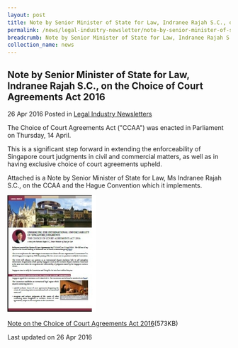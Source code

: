 ```yaml
---
layout: post
title: Note by Senior Minister of State for Law, Indranee Rajah S.C., on the Choice of Court Agreements Act 2016
permalink: /news/legal-industry-newsletter/note-by-senior-minister-of-state-for-law--indranee-rajah-s-c---o6/
breadcrumb: Note by Senior Minister of State for Law, Indranee Rajah S.C., on the Choice of Court Agreements Act 2016
collection_name: news
---
```


<style>
  .image {width: 200px;}
  .image img {max-width: 100%;}
</style>

Note by Senior Minister of State for Law, Indranee Rajah S.C., on the Choice of Court Agreements Act 2016
---

26 Apr 2016 Posted in [Legal Industry Newsletters](/news/legal-industry-newsletters/)

The Choice of Court Agreements Act ("CCAA") was enacted in Parliament on Thursday, 14 April.

This is a significant step forward in extending the enforceability of Singapore court judgments in civil and commercial matters, as well as in having exclusive choice of court agreements upheld.

Attached is a Note by Senior Minister of State for Law, Ms Indranee Rajah S.C., on the CCAA and the Hague Convention which it implements.

<div class="image">
  <a href="/files/ChoiceofCourtAgreementsAct2016.pdf/"><img src="/images/1461649953656.jpg/" alt="image of pdf: enhancing the international enforceability of singapore judgements"></a>
</div>

<a href="/files/ChoiceofCourtAgreementsAct2016.pdf/">Note on the Choice of Court Agreements Act 2016</a>(573KB)

<p class="right-side-updated">Last updated on 26 Apr 2016</p>
